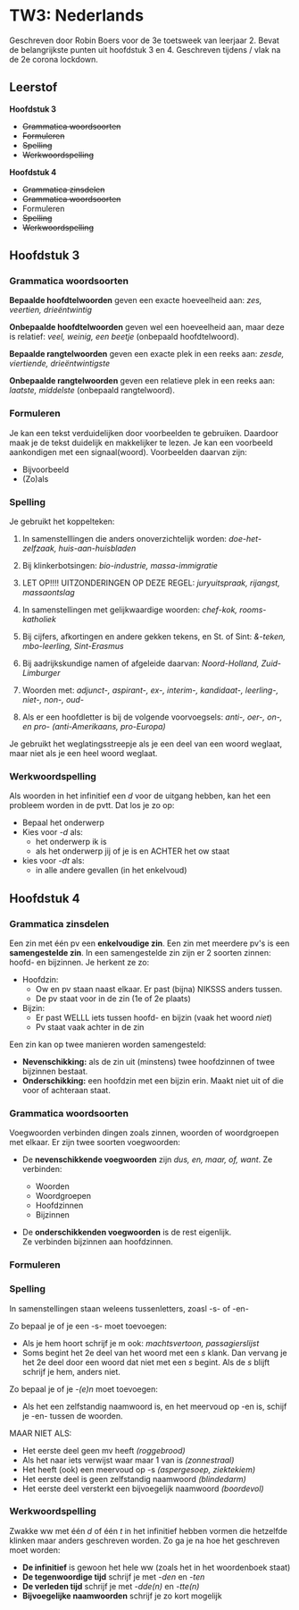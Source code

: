 # TW3: Nederlands

Geschreven door Robin Boers voor de 3e toetsweek van leerjaar 2. Bevat de belangrijkste punten uit hoofdstuk 3 en 4. Geschreven tijdens / vlak na de 2e corona lockdown.

## Leerstof

**Hoofdstuk 3**

- ~~Grammatica woordsoorten~~
- ~~Formuleren~~
- ~~Spelling~~
- ~~Werkwoordspelling~~

**Hoofdstuk 4**

- ~~Grammatica zinsdelen~~
- ~~Grammatica woordsoorten~~
- Formuleren
- ~~Spelling~~
- ~~Werkwoordspelling~~

## Hoofdstuk 3

### Grammatica woordsoorten

**Bepaalde hoofdtelwoorden** geven een exacte hoeveelheid aan: _zes, veertien, drieëntwintig_

**Onbepaalde hoofdtelwoorden** geven wel een hoeveelheid aan, maar deze is relatief:  _veel, weinig, een beetje_ (onbepaald hoofdtelwoord).  

**Bepaalde rangtelwoorden** geven een exacte plek in een reeks aan: _zesde, viertiende, drieëntwintigste_

**Onbepaalde rangtelwoorden** geven een relatieve plek in een reeks aan: _laatste, middelste_ (onbepaald rangtelwoord).  

### Formuleren

Je kan een tekst verduidelijken door voorbeelden te gebruiken. Daardoor maak je de tekst duidelijk en makkelijker te lezen. Je kan een voorbeeld aankondigen met een signaal(woord). Voorbeelden daarvan zijn:

- Bijvoorbeeld
- (Zo)als

### Spelling

Je gebruikt het koppelteken:

1. In samenstelllingen die anders onoverzichtelijk worden: _doe-het-zelfzaak, huis-aan-huisbladen_

2. Bij klinkerbotsingen: _bio-industrie, massa-immigratie_
3. LET OP!!!! UITZONDERINGEN OP DEZE REGEL: _juryuitspraak, rijangst, massaontslag_

4. In samenstellingen met gelijkwaardige woorden: _chef-kok, rooms-katholiek_

5. Bij cijfers, afkortingen en andere gekken tekens, en St. of Sint: _&-teken, mbo-leerling, Sint-Erasmus_

6. Bij aadrijkskundige namen of afgeleide daarvan: _Noord-Holland, Zuid-Limburger_

7. Woorden met: _adjunct-, aspirant-, ex-, interim-, kandidaat-, leerling-, niet-, non-, oud-_

8. Als er een hoofdletter is bij de volgende voorvoegsels: _anti-, oer-, on-, en pro- (anti-Amerikaans, pro-Europa)_

Je gebruikt het weglatingsstreepje als je een deel van een woord weglaat, maar niet als je een heel woord weglaat.

### Werkwoordspelling

Als woorden in het infinitief een _d_ voor de uitgang hebben, kan het een probleem worden in de pvtt. Dat los je zo op:

- Bepaal het onderwerp
- Kies voor _-d_ als:
	- het onderwerp ik is
	- als het onderwerp jij of je is en ACHTER het ow staat
- kies voor _-dt_ als:
	- in alle andere gevallen (in het enkelvoud)

## Hoofdstuk 4 

### Grammatica zinsdelen

Een zin met één pv een **enkelvoudige zin**. Een zin met meerdere pv's is een **samengestelde zin**.
In een samengestelde zin zijn er 2 soorten zinnen: hoofd- en bijzinnen. Je herkent ze zo:

- Hoofdzin: 
	- Ow en pv staan naast elkaar. Er past (bijna) NIKSSS anders tussen.
	- De pv staat voor in de zin (1e of 2e plaats)
- Bijzin:
	- Er past WELLL iets tussen hoofd- en bijzin (vaak het woord _niet_)
	- Pv staat vaak achter in de zin
	
Een zin kan op twee manieren worden samengesteld:

- **Nevenschikking:** als de zin uit (minstens) twee hoofdzinnen of twee bijzinnen bestaat.
- **Onderschikking:** een hoofdzin met een bijzin erin. Maakt niet uit of die voor of achteraan staat.

### Grammatica woordsoorten

Voegwoorden verbinden dingen zoals zinnen, woorden of woordgroepen met elkaar. Er zijn twee soorten voegwoorden:

- De **nevenschikkende voegwoorden** zijn _dus, en, maar, of, want_. Ze verbinden:
	- Woorden
	- Woordgroepen
	- Hoofdzinnen
	- Bijzinnen

- De **onderschikkenden voegwoorden** is de rest eigenlijk.  
Ze verbinden bijzinnen aan hoofdzinnen.

### Formuleren



### Spelling

In samenstellingen staan weleens tussenletters, zoasl -s- of -en-  

Zo bepaal je of je een -s- moet toevoegen:
- Als je hem hoort schrijf je m ook: _machtsvertoon, passagierslijst_
- Soms begint het 2e deel van het woord met een _s_ klank. Dan vervang je het 2e deel door een woord dat niet met een _s_ begint. Als de _s_ blijft schrijf je hem, anders niet.

Zo bepaal je of je _-(e)n_ moet toevoegen:
- Als het een zelfstandig naamwoord is, en het meervoud op -en is, schijf je -en- tussen de woorden.

MAAR NIET ALS:

- Het eerste deel geen mv heeft _(roggebrood)_
- Als het naar iets verwijst waar maar 1 van is _(zonnestraal)_
- Het heeft (ook) een meervoud op -s _(aspergesoep, ziektekiem)_
- Het eerste deel is geen zelfstandig naamwoord _(blindedarm)_
- Het eerste deel versterkt een bijvoegelijk naamwoord _(boordevol)_

### Werkwoordspelling

Zwakke ww met één _d_ of één _t_ in het infinitief hebben vormen die hetzelfde klinken maar anders geschreven worden. Zo ga je na hoe het geschreven moet worden:

- **De infinitief** is gewoon het hele ww (zoals het in het woordenboek staat)
- **De tegenwoordige tijd** schrijf je met _-den_ en _-ten_
- **De verleden tijd** schrijf je met _-dde(n)_ en _-tte(n)_
- **Bijvoegelijke naamwoorden** schrijf je zo kort mogelijk